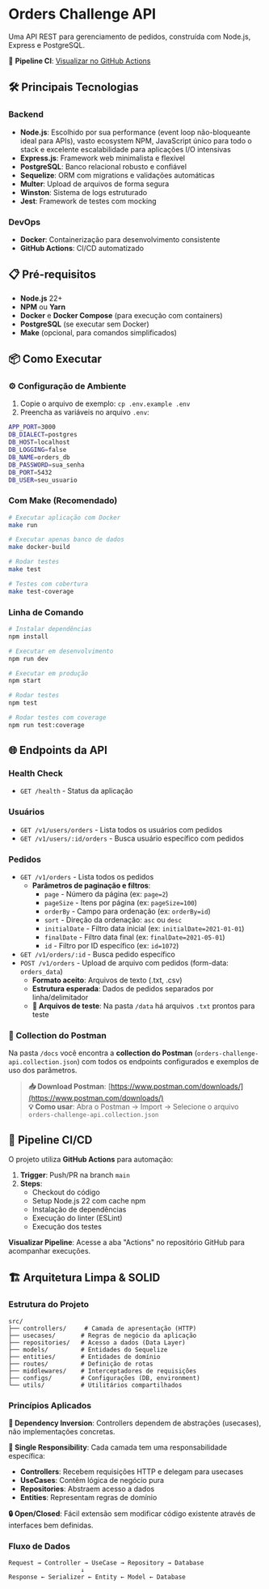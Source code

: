 # Orders Challenge API

Uma API REST para gerenciamento de pedidos, construída com Node.js, Express e PostgreSQL.

🔄 **Pipeline CI**: [Visualizar no GitHub Actions](https://github.com/thiagocprado/orders-challenge-api/actions/workflows/ci.yml)

## 🛠️ Principais Tecnologias

### Backend
- **Node.js**: Escolhido por sua performance (event loop não-bloqueante ideal para APIs), vasto ecosystem NPM, JavaScript único para todo o stack e excelente escalabilidade para aplicações I/O intensivas
- **Express.js**: Framework web minimalista e flexível
- **PostgreSQL**: Banco relacional robusto e confiável
- **Sequelize**: ORM com migrations e validações automáticas
- **Multer**: Upload de arquivos de forma segura
- **Winston**: Sistema de logs estruturado
- **Jest**: Framework de testes com mocking

### DevOps
- **Docker**: Containerização para desenvolvimento consistente
- **GitHub Actions**: CI/CD automatizado

## 📋 Pré-requisitos

- **Node.js** 22+ 
- **NPM** ou **Yarn**
- **Docker** e **Docker Compose** (para execução com containers)
- **PostgreSQL** (se executar sem Docker)
- **Make** (opcional, para comandos simplificados)

## 📦 Como Executar

### ⚙️ Configuração de Ambiente
1. Copie o arquivo de exemplo: `cp .env.example .env`
2. Preencha as variáveis no arquivo `.env`:
```bash
APP_PORT=3000
DB_DIALECT=postgres
DB_HOST=localhost
DB_LOGGING=false
DB_NAME=orders_db
DB_PASSWORD=sua_senha
DB_PORT=5432
DB_USER=seu_usuario
```

### Com Make (Recomendado)
```bash
# Executar aplicação com Docker
make run

# Executar apenas banco de dados
make docker-build

# Rodar testes
make test

# Testes com cobertura
make test-coverage
```

### Linha de Comando
```bash
# Instalar dependências
npm install

# Executar em desenvolvimento
npm run dev

# Executar em produção
npm start

# Rodar testes
npm test

# Rodar testes com coverage
npm run test:coverage
```

## 🌐 Endpoints da API

### Health Check
- `GET /health` - Status da aplicação

### Usuários
- `GET /v1/users/orders` - Lista todos os usuários com pedidos
- `GET /v1/users/:id/orders` - Busca usuário específico com pedidos

### Pedidos
- `GET /v1/orders` - Lista todos os pedidos
  - **Parâmetros de paginação e filtros**:
    - `page` - Número da página (ex: `page=2`)
    - `pageSize` - Itens por página (ex: `pageSize=100`)
    - `orderBy` - Campo para ordenação (ex: `orderBy=id`)
    - `sort` - Direção da ordenação: `asc` ou `desc`
    - `initialDate` - Filtro data inicial (ex: `initialDate=2021-01-01`)
    - `finalDate` - Filtro data final (ex: `finalDate=2021-05-01`)
    - `id` - Filtro por ID específico (ex: `id=1072`)
- `GET /v1/orders/:id` - Busca pedido específico
- `POST /v1/orders` - Upload de arquivo com pedidos (form-data: `orders_data`)
  - **Formato aceito**: Arquivos de texto (.txt, .csv) 
  - **Estrutura esperada**: Dados de pedidos separados por linha/delimitador
  - **📂 Arquivos de teste**: Na pasta `/data` há arquivos `.txt` prontos para teste

### 📄 Collection do Postman
Na pasta `/docs` você encontra a **collection do Postman** (`orders-challenge-api.collection.json`) com todos os endpoints configurados e exemplos de uso dos parâmetros. 

> **📥 Download Postman**: [https://www.postman.com/downloads/](https://www.postman.com/downloads/)  
> **💡 Como usar**: Abra o Postman → Import → Selecione o arquivo `orders-challenge-api.collection.json` 

## 🔄 Pipeline CI/CD

O projeto utiliza **GitHub Actions** para automação:

1. **Trigger**: Push/PR na branch `main`
2. **Steps**: 
   - Checkout do código
   - Setup Node.js 22 com cache npm
   - Instalação de dependências
   - Execução do linter (ESLint)
   - Execução dos testes

**Visualizar Pipeline**: Acesse a aba "Actions" no repositório GitHub para acompanhar execuções.

## 🏗️ Arquitetura Limpa & SOLID

### Estrutura do Projeto
```
src/
├── controllers/     # Camada de apresentação (HTTP)
├── usecases/       # Regras de negócio da aplicação
├── repositories/   # Acesso a dados (Data Layer)
├── models/         # Entidades do Sequelize
├── entities/       # Entidades de domínio
├── routes/         # Definição de rotas
├── middlewares/    # Interceptadores de requisições
├── configs/        # Configurações (DB, environment)
└── utils/          # Utilitários compartilhados
```

### Princípios Aplicados

**🔗 Dependency Inversion**: Controllers dependem de abstrações (usecases), não implementações concretas.

**📝 Single Responsibility**: Cada camada tem uma responsabilidade específica:
- **Controllers**: Recebem requisições HTTP e delegam para usecases
- **UseCases**: Contêm lógica de negócio pura
- **Repositories**: Abstraem acesso a dados
- **Entities**: Representam regras de domínio

**🔒 Open/Closed**: Fácil extensão sem modificar código existente através de interfaces bem definidas.

### Fluxo de Dados
```
Request → Controller → UseCase → Repository → Database
                    ↓
Response ← Serializer ← Entity ← Model ← Database
```
